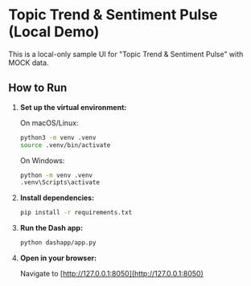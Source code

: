 # Topic Trend & Sentiment Pulse (Local Demo)

This is a local-only sample UI for "Topic Trend & Sentiment Pulse" with MOCK data.

## How to Run

1.  **Set up the virtual environment:**

    On macOS/Linux:
    ```sh
    python3 -m venv .venv
    source .venv/bin/activate
    ```

    On Windows:
    ```sh
    python -m venv .venv
    .venv\Scripts\activate
    ```

2.  **Install dependencies:**

    ```sh
    pip install -r requirements.txt
    ```

3.  **Run the Dash app:**

    ```sh
    python dashapp/app.py
    ```

4.  **Open in your browser:**

    Navigate to [http://127.0.0.1:8050](http://127.0.0.1:8050)
